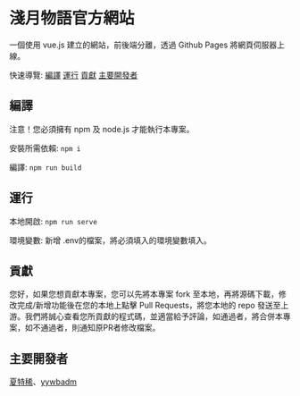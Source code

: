 # 淺月物語官方網站
一個使用 vue.js 建立的網站，前後端分離，透過 Github Pages 將網頁伺服器上線。

快速導覽: [編譯](#編譯) [運行](#運行) [貢獻](#貢獻) [主要開發者](#主要開發者)

## 編譯

注意！您必須擁有 npm 及  node.js 才能執行本專案。

安裝所需依賴: ```npm i```

編譯: ```npm run build```

## 運行
本地開啟: ```npm run serve```

環境變數: 新增 .env的檔案，將必須填入的環境變數填入。

## 貢獻
您好，如果您想貢獻本專案，您可以先將本專案 fork 至本地，再將源碼下載，修改完成/新增功能後在您的本地上點擊 Pull Requests，將您本地的 repo 發送至上游。我們將誠心查看您所貢獻的程式碼，並適當給予評論，如通過者，將合併本專案，如不通過者，則通知原PR者修改檔案。

## 主要開發者

[夏特稀](https://github.com/mmm25002500)、[yywbadm](https://github.com/yywbadm)